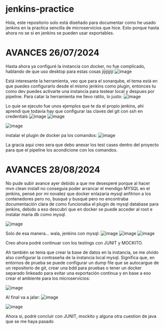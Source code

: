 # jenkins-practice

Hola, este repositorio solo está diseñado para documentar como he usado jenkins en la practica
sencilla de microservicios que hice. Esto porque hasta ahora no se si en jenkins se pueden usar exportables.

# AVANCES 26/07/2024

Hasta ahora ya configuré la instancia con docker, no fue complicado, hablando de que uso desktop para estas cosas jijijijjiji
![image](https://github.com/user-attachments/assets/83825131-c36a-45b8-9998-0799c5472c46)

Está interesante la herramienta, veo que para el sonarqube, el tema está en que puedes configurarlo desde el mismo jenkins como plugin,
entonces tu como dev puedes activarte una instancia para testear local y despues por pipeline. Para catar la herramienta me llevo ratito, lo justo:
![image](https://github.com/user-attachments/assets/60f66089-9dd1-413e-89ee-eb1407d76f2b)

Lo quie se ejecuto fue unos ejemplos que te da el propio jenkins, ahi aprendi que todavia hay que configurar las claves del
git con ssh en credentials
![image](https://github.com/user-attachments/assets/925037a8-11ec-4c19-8b4a-0e6aac79db0d)
![image](https://github.com/user-attachments/assets/793bdc3e-2a30-48da-a231-85b8cdf060fa)

![image](https://github.com/user-attachments/assets/d0f8c4a3-8f1e-4bb8-a72c-812f1bda31fe)

instalar el plugin de docker pa los comandos:
![image](https://github.com/user-attachments/assets/1bfb955d-2218-4919-aab4-8b7f39aeb334)


La gracia aqui creo sera que debo anexar los test cases dentro del proyecto para que el pipeline los acondicione
con los comandos.


# AVANCES 28/08/2024

No pude subir avance ayer debido a que me desesperé porque al hacer mvn clean install no conseguia poder arrancar
el mendigo MYSQL en el jenkins, pensé por mi novatez que docker enlazaria mysql anfitrion a los contenedores pero no,
busqué y busqué pero no encontraba documentación clara de como funcionaba el plugin de mysql database
para jenkins, debido a eso descubri que en docker se puede acceder al root e instalar maria db como mysql.

![image](https://github.com/user-attachments/assets/c1a5e14f-372b-41cd-ba81-129c43fb5293)

Solo de esa manera... wala, jenkins con mysql:
![image](https://github.com/user-attachments/assets/d0874a38-c68e-4ca5-8db1-b9fb979d575e)
![image](https://github.com/user-attachments/assets/6d811ce5-fa03-4394-a6e8-a0b3335ef485)
![image](https://github.com/user-attachments/assets/5bf9b29d-2e41-4a0c-ae0a-9516e44d8984)


Creo ahora podré continuar con los testings con JUNIT y MOCKITO.

Ah también se tenia que crear la base de datos en la instancia, se me olvido also configurar la contraseña de la instancia local mysql.
Significa que, en entornos de prueba se puede configurar un dump file que se autocargue de un repositorio de git, crear una bdd
para pruebas o tener un docker separado linkeado para evitar una exportación continua y en base a eso crear el ambiente para
los microservicios:

![image](https://github.com/user-attachments/assets/2586cd1f-fd9e-4d62-8db1-ce0c9c0ca3e4)

Al final va a jalar:
![image](https://github.com/user-attachments/assets/55838d62-e135-4903-8ec2-ab1ad63569e3)

![image](https://github.com/user-attachments/assets/26456bc6-a115-46e8-a184-6ef5f119b074)

Ahora si, podré concluir con JUNIT, mockito y alguna otra cuestion de java que se me haya pasado
